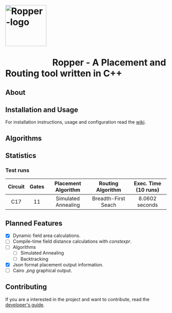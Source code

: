 <h1>
&emsp;&emsp;&emsp;&emsp;&emsp;&emsp;&emsp;&emsp;&emsp;&emsp;&emsp;&emsp;&emsp;&emsp;
<img src="https://gitlab.com/formigoni-ufv/lesc/ropper/raw/master/logo-ropper.png" alt="Ropper-logo" width="128"/>
<br><br>
&emsp;&emsp;&emsp;&emsp;&emsp;
Ropper - A Placement and Routing tool written in C++
</h1>

## About

## Installation and Usage

For installation instructions, usage and configuration read the <a href="">wiki</a>.

## Algorithms

## Statistics

### Test runs

| Circuit   | Gates   | Placement Algorithm    | Routing Algorithm   | Exec. Time (10 runs)  |
| :-------: | :-----: | :--------------------: | :-----------------: | :-------------------: |
|   C17     |   11    | Simulated Annealing    | Breadth-First Seach |    8.0602 seconds     |

## Planned Features

- [x] Dynamic field area calculations.
- [ ] Compile-time field distance calculations with *constexpr*.
- [ ] Algorithms
	- [ ] Simulated Annealing
	- [ ] Backtracking
- [x] Json format placement output information.
- [ ] Cairo *.png* graphical output.

## Contributing

If you are a interested in the project and want to contribute, read the <a href="">developer's guide</a>.
